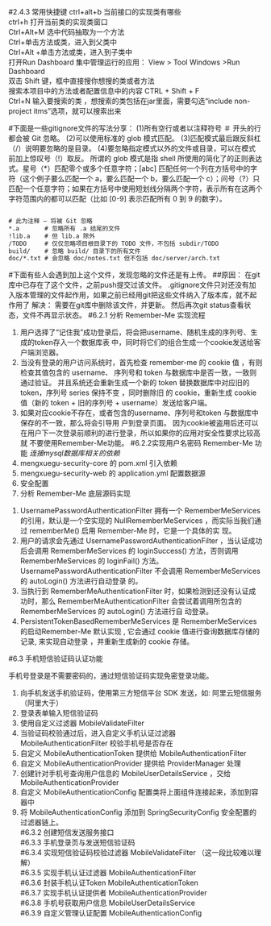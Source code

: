 #2.4.3 常用快捷键
ctrl+alt+b 当前接口的实现类有哪些<br/>
ctrl+h 打开当前类的实现类窗口<br/>
Ctrl+Alt+M 选中代码抽取为一个方法<br/>
Ctrl+单击方法或类，进入到父类中<br/>
Ctrl+Alt +单击方法或类，进入到子类中<br/>
打开Run Dashboard 集中管理运行的应用： View > Tool Windows >Run Dashboard<br/>
双击 Shift 键，框中直接搜你想搜的类或者方法<br/>
搜索本项目中的方法或者配置信息中的内容 CTRL + Shift + F<br/>
Ctrl+N 输入要搜索的类 ，想搜索的类包括在jar里面，需要勾选“include non-project itms”选项，就可以搜索出来<br/>

#下面是一些gitignore文件的写法分享：
(1)所有空行或者以注释符号 ＃ 开头的行都会被 Git 忽略。 
(2)可以使用标准的 glob 模式匹配。 
(3)匹配模式最后跟反斜杠（/）说明要忽略的是目录。 
(4)要忽略指定模式以外的文件或目录，可以在模式前加上惊叹号（!）取反。 
所谓的 glob 模式是指 shell 所使用的简化了的正则表达式。星号（*）匹配零个或多个任意字符；[abc] 匹配任何一个列在方括号中的字符（这个例子要么匹配一个 a，要么匹配一个 b，要么匹配一个 c）；问号（?）只匹配一个任意字符；如果在方括号中使用短划线分隔两个字符，表示所有在这两个字符范围内的都可以匹配（比如 [0-9] 表示匹配所有 0 到 9 的数字）。

```html

# 此为注释 – 将被 Git 忽略
*.a       # 忽略所有 .a 结尾的文件
!lib.a    # 但 lib.a 除外
/TODO     # 仅仅忽略项目根目录下的 TODO 文件，不包括 subdir/TODO
build/    # 忽略 build/ 目录下的所有文件
doc/*.txt # 会忽略 doc/notes.txt 但不包括 doc/server/arch.txt

```
#下面有些人会遇到加上这个文件，发现忽略的文件还是有上传。
##原因： 
在git库中已存在了这个文件，之前push提交过该文件。 
.gitignore文件只对还没有加入版本管理的文件起作用，如果之前已经用git把这些文件纳入了版本库，就不起作用了 
解决： 
需要在git库中删除该文件，并更新。 
然后再次git status查看状态，文件不再显示状态。
#6.2.1 分析 Remember-Me 实现流程
1. 用户选择了“记住我”成功登录后，将会把username、随机生成的序列号、生成的token存入一个数据库表
中，同时将它们的组合生成一个cookie发送给客户端浏览器。
2. 当没有登录的用户访问系统时，首先检查 remember-me 的 cookie 值 ，有则检查其值包含的 username、
序列号和 token 与数据库中是否一致，一致则通过验证。
并且系统还会重新生成一个新的 token 替换数据库中对应旧的 token，序列号 series 保持不变 ，同时删除旧
的 cookie，重新生成 cookie 值（新的 token + 旧的序列号 + username）发送给客户端。
3. 如果对应cookie不存在，或者包含的username、序列号和token 与数据库中保存的不一致，那么将会引导用
户到登录页面。
因为cookie被盗用后还可以在用户下一次登录前顺利的进行登录，所以如果你的应用对安全性要求比较高就
不要使用Remember-Me功能。
#6.2.2实现用户名密码 Remember-Me 功能 
*连接mysql数据库相关的依赖*
1. mengxuegu-security-core 的 pom.xml 引入依赖
2. mengxuegu-security-web 的 application.yml 配置数据源
3. 安全配置
4. 分析 Remember-Me 底层源码实现

 1) UsernamePasswordAuthenticationFilter 拥有一个 RememberMeServices 的引用，默认是一个空实现的
 NullRememberMeServices ，而实际当我们通过 rememberMe() 启用 Remember-Me 时，它是一个具体的实
 现。
 2) 用户的请求会先通过 UsernamePasswordAuthenticationFilter ，当认证成功后会调用 RememberMeServices 的
 loginSuccess() 方法，否则调用 RememberMeServices 的 loginFail() 方法。
 UsernamePasswordAuthenticationFilter 不会调用 RememberMeServices 的 autoLogin() 方法进行自动登录
 的。
 3) 当执行到 RememberMeAuthenticationFilter 时，如果检测到还没有认证成功时，那么
 RememberMeAuthenticationFilter 会尝试着调用所包含的 RememberMeServices 的 autoLogin() 方法进行自
 动登录。
 4) PersistentTokenBasedRememberMeServices 是 RememberMeServices 的启动Remember-Me 默认实现 , 
 它会通过 cookie 值进行查询数据库存储的记录, 来实现自动登录 ，并重新生成新的 cookie 存储。

#6.3 手机短信验证码认证功能

手机号登录是不需要密码的，通过短信验证码实现免密登录功能。<br>
1. 向手机发送手机验证码，使用第三方短信平台 SDK 发送，如: 阿里云短信服务（阿里大于）<br>
2. 登录表单输入短信验证码<br>
3. 使用自定义过滤器 MobileValidateFilter<br>
4. 当验证码校验通过后，进入自定义手机认证过滤器 MobileAuthenticationFilter 校验手机号是否存在<br>
5. 自定义 MobileAuthenticationToken 提供给  MobileAuthenticationFilter<br>
6. 自定义 MobileAuthenticationProvider 提供给 ProviderManager 处理<br>
7. 创建针对手机号查询用户信息的  MobileUserDetailsService ，交给  MobileAuthenticationProvider<br>
8. 自定义 MobileAuthenticationConfig 配置类将上面组件连接起来，添加到容器中<br>
9. 将 MobileAuthenticationConfig 添加到 SpringSecurityConfig 安全配置的过滤器链上。<br>
#6.3.2 创建短信发送服务接口<br>
#6.3.3 手机登录页与发送短信验证码<br>
#6.3.4 实现短信验证码校验过滤器 MobileValidateFilter （这一段比较难以理解）<br>
#6.3.5 实现手机认证过滤器 MobileAuthenticationFilter<br>
#6.3.6 封装手机认证Token MobileAuthenticationToken<br>
#6.3.7 实现手机认证提供者 MobileAuthenticationProvider<br>
#6.3.8 手机号获取用户信息 MobileUserDetailsService<br>
#6.3.9 自定义管理认证配置 MobileAuthenticationConfig<br>
